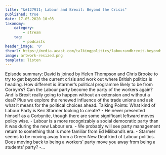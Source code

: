 ```yaml
---
title: "&#127911; Labour and Brexit: Beyond the Crisis"
published: true
date: 17-05-2020 10:03
taxonomy:
    category:
        - stream
    tag:
        - podcasts
header_image: '0'
theurl: https://media.acast.com/talkingpolitics/labourandbrexit-beyondthecrisis/media.mp3
image: artwork-resized.png
template: listen
--- 
```

Episode summary: David is joined by Helen Thompson and Chris Brooke to try to get beyond the current crisis and work out where British politics is heading. How different is Starmer’s political programme likely to be from Corbyn’s? Can the Labour party become the party of the workers again? And is Brexit really going to happen without an extension and without a deal? Plus we explore the renewed influence of the trade unions and ask what it means for the political choices ahead. Talking Points: What kind of Labour Party is Keir Starmer looking to create? - He never presented himself as a Corbynite, though there are some significant leftward moves policy wise. - Labour is a more recognizably a social democratic party than it was during the new Labour era. - We probably will see party management return to something that is more familiar from Ed Miliband’s era. - Starmer seems to be moving away from a Green New Deal kind of Labour politics. Does moving back to being a workers’ party move you away from being a students’ party? -…
